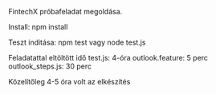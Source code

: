 FintechX próbafeladat megoldása.

Install:
  npm install

Teszt inditása:
  npm test vagy node test.js

Feladatattal eltöltött idő
  test.js:  4-óra 
  outlook.feature: 5 perc
  outlook_steps.js: 30 perc

Közelítőleg 4-5 óra volt az elkészítés
